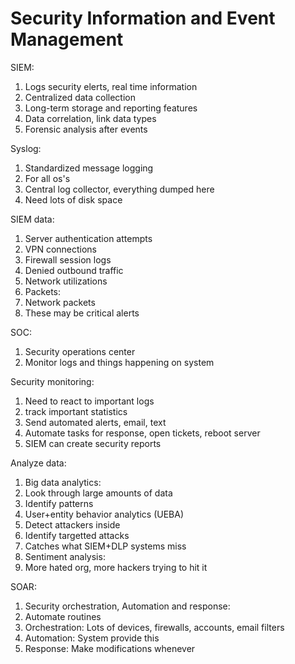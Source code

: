 # Security Information and Event Management

SIEM:
1. Logs security elerts, real time information
1. Centralized data collection
1. Long-term storage and reporting features
1. Data correlation, link data types
1. Forensic analysis after events

Syslog:
1. Standardized message logging
 1. For all os's
1. Central log collector, everything dumped here
1. Need lots of disk space

SIEM data:
1. Server authentication attempts
1. VPN connections
1. Firewall session logs
1. Denied outbound traffic
1. Network utilizations
1. Packets:
 1. Network packets
 1. These may be critical alerts

SOC:
1. Security operations center
1. Monitor logs and things happening on system

Security monitoring:
1. Need to react to important logs
1. track important statistics
1. Send automated alerts, email, text
1. Automate tasks for response, open tickets, reboot server
1. SIEM can create security reports

Analyze data:
1. Big data analytics:
 1. Look through large amounts of data
 1. Identify patterns
1. User+entity behavior analytics (UEBA)
 1. Detect attackers inside
 1. Identify targetted attacks
 1. Catches what SIEM+DLP systems miss
1. Sentiment analysis:
 1. More hated org, more hackers trying to hit it

SOAR:
1. Security orchestration, Automation and response:
 1. Automate routines
 1. Orchestration: Lots of devices, firewalls, accounts, email filters
 1. Automation: System provide this
 1. Response: Make modifications whenever
